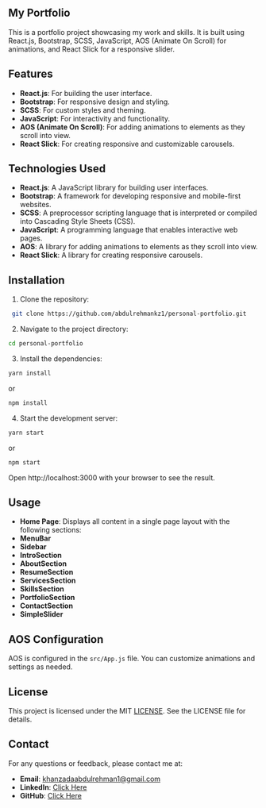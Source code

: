 ## My Portfolio

This is a portfolio project showcasing my work and skills. It is built using React.js, Bootstrap, SCSS, JavaScript, AOS (Animate On Scroll) for animations, and React Slick for a responsive slider.

## Features

- **React.js**: For building the user interface.
- **Bootstrap**: For responsive design and styling.
- **SCSS**: For custom styles and theming.
- **JavaScript**: For interactivity and functionality.
- **AOS (Animate On Scroll)**: For adding animations to elements as they scroll into view.
- **React Slick**: For creating responsive and customizable carousels.

## Technologies Used

- **React.js**: A JavaScript library for building user interfaces.
- **Bootstrap**: A framework for developing responsive and mobile-first websites.
- **SCSS**: A preprocessor scripting language that is interpreted or compiled into Cascading Style Sheets (CSS).
- **JavaScript**: A programming language that enables interactive web pages.
- **AOS**: A library for adding animations to elements as they scroll into view.
- **React Slick**: A library for creating responsive carousels.

## Installation

1. Clone the repository:

```bash
 git clone https://github.com/abdulrehmankz1/personal-portfolio.git
```

2. Navigate to the project directory:

```bash
cd personal-portfolio
```

3. Install the dependencies:

```bash
yarn install
```

or

```bash
npm install
```

4. Start the development server:

```bash
yarn start
```

or

```bash
npm start
```

Open http://localhost:3000 with your browser to see the result.

## Usage

- **Home Page**: Displays all content in a single page layout with the following sections:
- **MenuBar**
- **Sidebar**
- **IntroSection**
- **AboutSection**
- **ResumeSection**
- **ServicesSection**
- **SkillsSection**
- **PortfolioSection**
- **ContactSection**
- **SimpleSlider**

## AOS Configuration

AOS is configured in the `src/App.js` file. You can customize animations and settings as needed.

## License

This project is licensed under the MIT [LICENSE](./LICENSE). See the LICENSE file for details.

## Contact

For any questions or feedback, please contact me at:

- **Email**: [khanzadaabdulrehman1@gmail.com](mailto:khanzadaabdulrehman1@gmail.com)
- **LinkedIn**: [Click Here](https://www.linkedin.com/in/abdul-rehman-khanzada-661757237/)
- **GitHub**: [Click Here](https://github.com/abdulrehmankz1)
